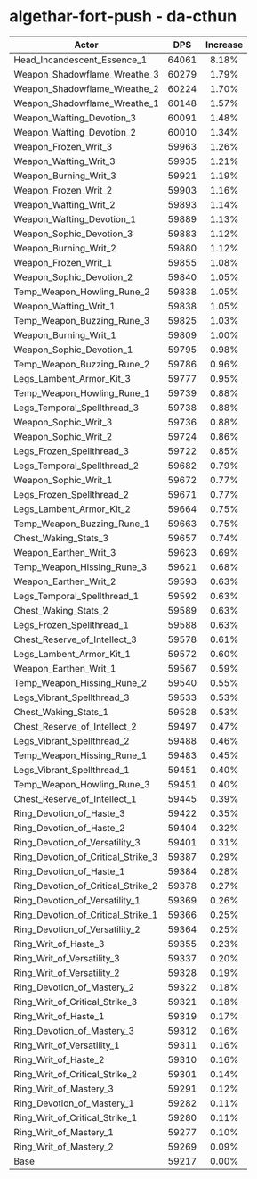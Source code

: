 # algethar-fort-push - da-cthun
| Actor | DPS | Increase |
|---|:---:|:---:|
|Head_Incandescent_Essence_1|64061|8.18%|
|Weapon_Shadowflame_Wreathe_3|60279|1.79%|
|Weapon_Shadowflame_Wreathe_2|60224|1.70%|
|Weapon_Shadowflame_Wreathe_1|60148|1.57%|
|Weapon_Wafting_Devotion_3|60091|1.48%|
|Weapon_Wafting_Devotion_2|60010|1.34%|
|Weapon_Frozen_Writ_3|59963|1.26%|
|Weapon_Wafting_Writ_3|59935|1.21%|
|Weapon_Burning_Writ_3|59921|1.19%|
|Weapon_Frozen_Writ_2|59903|1.16%|
|Weapon_Wafting_Writ_2|59893|1.14%|
|Weapon_Wafting_Devotion_1|59889|1.13%|
|Weapon_Sophic_Devotion_3|59883|1.12%|
|Weapon_Burning_Writ_2|59880|1.12%|
|Weapon_Frozen_Writ_1|59855|1.08%|
|Weapon_Sophic_Devotion_2|59840|1.05%|
|Temp_Weapon_Howling_Rune_2|59838|1.05%|
|Weapon_Wafting_Writ_1|59838|1.05%|
|Temp_Weapon_Buzzing_Rune_3|59825|1.03%|
|Weapon_Burning_Writ_1|59809|1.00%|
|Weapon_Sophic_Devotion_1|59795|0.98%|
|Temp_Weapon_Buzzing_Rune_2|59786|0.96%|
|Legs_Lambent_Armor_Kit_3|59777|0.95%|
|Temp_Weapon_Howling_Rune_1|59739|0.88%|
|Legs_Temporal_Spellthread_3|59738|0.88%|
|Weapon_Sophic_Writ_3|59736|0.88%|
|Weapon_Sophic_Writ_2|59724|0.86%|
|Legs_Frozen_Spellthread_3|59722|0.85%|
|Legs_Temporal_Spellthread_2|59682|0.79%|
|Weapon_Sophic_Writ_1|59672|0.77%|
|Legs_Frozen_Spellthread_2|59671|0.77%|
|Legs_Lambent_Armor_Kit_2|59664|0.75%|
|Temp_Weapon_Buzzing_Rune_1|59663|0.75%|
|Chest_Waking_Stats_3|59657|0.74%|
|Weapon_Earthen_Writ_3|59623|0.69%|
|Temp_Weapon_Hissing_Rune_3|59621|0.68%|
|Weapon_Earthen_Writ_2|59593|0.63%|
|Legs_Temporal_Spellthread_1|59592|0.63%|
|Chest_Waking_Stats_2|59589|0.63%|
|Legs_Frozen_Spellthread_1|59588|0.63%|
|Chest_Reserve_of_Intellect_3|59578|0.61%|
|Legs_Lambent_Armor_Kit_1|59572|0.60%|
|Weapon_Earthen_Writ_1|59567|0.59%|
|Temp_Weapon_Hissing_Rune_2|59540|0.55%|
|Legs_Vibrant_Spellthread_3|59533|0.53%|
|Chest_Waking_Stats_1|59528|0.53%|
|Chest_Reserve_of_Intellect_2|59497|0.47%|
|Legs_Vibrant_Spellthread_2|59488|0.46%|
|Temp_Weapon_Hissing_Rune_1|59483|0.45%|
|Legs_Vibrant_Spellthread_1|59451|0.40%|
|Temp_Weapon_Howling_Rune_3|59451|0.40%|
|Chest_Reserve_of_Intellect_1|59445|0.39%|
|Ring_Devotion_of_Haste_3|59422|0.35%|
|Ring_Devotion_of_Haste_2|59404|0.32%|
|Ring_Devotion_of_Versatility_3|59401|0.31%|
|Ring_Devotion_of_Critical_Strike_3|59387|0.29%|
|Ring_Devotion_of_Haste_1|59384|0.28%|
|Ring_Devotion_of_Critical_Strike_2|59378|0.27%|
|Ring_Devotion_of_Versatility_1|59369|0.26%|
|Ring_Devotion_of_Critical_Strike_1|59366|0.25%|
|Ring_Devotion_of_Versatility_2|59364|0.25%|
|Ring_Writ_of_Haste_3|59355|0.23%|
|Ring_Writ_of_Versatility_3|59337|0.20%|
|Ring_Writ_of_Versatility_2|59328|0.19%|
|Ring_Devotion_of_Mastery_2|59322|0.18%|
|Ring_Writ_of_Critical_Strike_3|59321|0.18%|
|Ring_Writ_of_Haste_1|59319|0.17%|
|Ring_Devotion_of_Mastery_3|59312|0.16%|
|Ring_Writ_of_Versatility_1|59311|0.16%|
|Ring_Writ_of_Haste_2|59310|0.16%|
|Ring_Writ_of_Critical_Strike_2|59301|0.14%|
|Ring_Writ_of_Mastery_3|59291|0.12%|
|Ring_Devotion_of_Mastery_1|59282|0.11%|
|Ring_Writ_of_Critical_Strike_1|59280|0.11%|
|Ring_Writ_of_Mastery_1|59277|0.10%|
|Ring_Writ_of_Mastery_2|59269|0.09%|
|Base|59217|0.00%|
